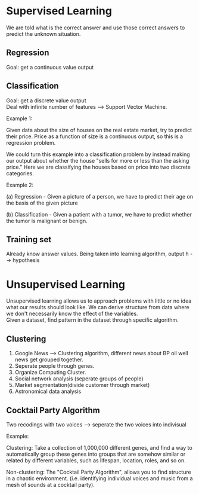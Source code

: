 # Supervised Learning
We are told what is the correct answer and use those correct answers to predict the unknown situation.

## Regression
Goal: get a continuous value output

## Classification
Goal: get a discrete value output  
Deal with infinite number of features --> Support Vector Machine.

Example 1:

Given data about the size of houses on the real estate market, try to predict their price. Price as a function of size is a continuous output, so this is a regression problem.

We could turn this example into a classification problem by instead making our output about whether the house "sells for more or less than the asking price." Here we are classifying the houses based on price into two discrete categories.

Example 2:

(a) Regression - Given a picture of a person, we have to predict their age on the basis of the given picture

(b) Classification - Given a patient with a tumor, we have to predict whether the tumor is malignant or benign.

## Training set
Already know answer values. Being taken into learning algorithm, output h --> hypothesis

# Unsupervised Learning 
Unsupervised learning allows us to approach problems with little or no idea what our results should look like. We can derive structure from data where we don't necessarily know the effect of the variables.  
Given a dataset, find pattern in the dataset through specific algorithm.   
## Clustering   
1. Google News --> Clustering algorithm, different 
news about BP oil well news get grouped together.
2. Seperate people through genes.
3. Organize Computing Cluster.  
4. Social network analysis (seperate groups of people)
5. Market segmentation(divide customer through market)  
6. Astronomical data analysis  

## Cocktail Party Algorithm
Two recodings with two voices --> seperate the two voices into indivisual 


Example:

Clustering: Take a collection of 1,000,000 different genes, and find a way to automatically group these genes into groups that are somehow similar or related by different variables, such as lifespan, location, roles, and so on.

Non-clustering: The "Cocktail Party Algorithm", allows you to find structure in a chaotic environment. (i.e. identifying individual voices and music from a mesh of sounds at a cocktail party).
